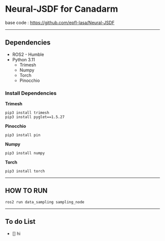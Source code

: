 # Neural-JSDF for Canadarm
base code : https://github.com/epfl-lasa/Neural-JSDF

- - -
## Dependencies
* ROS2 - Humble
* Python 3.11
  * Trimesh
  * Numpy
  * Torch
  * Pinocchio
### Install Dependencies
**Trimesh**
```
pip3 install trimesh
pip3 install pyglet==1.5.27
```

**Pinocchio**
```
pip3 install pin
```

**Numpy**
```
pip3 install numpy
```

**Torch**
```
pip3 install torch
```
- - -
## HOW TO RUN
```
ros2 run data_sampling sampling_node
```

- - -
## To do List
- [] hi
